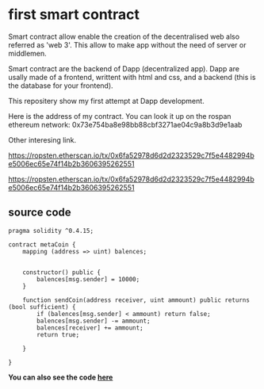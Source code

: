 # first smart contract
Smart contract allow enable the creation of the decentralised web also referred as 'web 3'. This allow to make app without the need of server or middlemen.

Smart contract are the backend of Dapp (decentralized app). Dapp are usally made of a frontend, writtent with html and css, and a backend (this is the database for your frontend).

This repositery show my first attempt at Dapp development.

Here is the address of my contract. You can look it up on the rospan ethereum network: 0x73e754ba8e98bb88cbf3271ae04c9a8b3d9e1aab

Other interesing link.

https://ropsten.etherscan.io/tx/0x6fa52978d6d2d2323529c7f5e4482994be5006ec65e74f14b2b3606395262551

https://ropsten.etherscan.io/tx/0x6fa52978d6d2d2323529c7f5e4482994be5006ec65e74f14b2b3606395262551

## source code
```sol
pragma solidity ^0.4.15;

contract metaCoin {
    mapping (address => uint) balences;


    constructor() public {
        balences[msg.sender] = 10000;
    }

    function sendCoin(address receiver, uint ammount) public returns (bool sufficient) {
        if (balences[msg.sender] < ammount) return false;
        balences[msg.sender] -= ammount;
        balences[receiver] += ammount;
        return true;

    }

}
```

__You can also see the code [here](https://github.com/quantumporium/first_smart_contract/blob/main/first_smart_contract/metaCoin.sol)__
